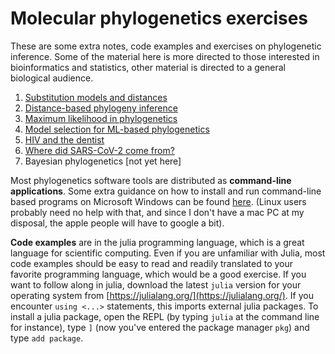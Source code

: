 # Molecular phylogenetics exercises

These are some extra notes, code examples and exercises on phylogenetic
inference. Some of the material here is more directed to those interested in
bioinformatics and statistics, other material is directed to a general
biological audience.

1. [Substitution models and distances](submod)
2. [Distance-based phylogeny inference](distance)
3. [Maximum likelihood in phylogenetics](mliqtree)
4. [Model selection for ML-based phylogenetics](modsel)
5. [HIV and the dentist](hiv)
6. [Where did SARS-CoV-2 come from?](cov)
7. Bayesian phylogenetics [not yet here]

Most phylogenetics software tools are distributed as **command-line
applications**.  Some extra guidance on how to install and run command-line
based programs on Microsoft Windows can be found [here](install-windows).
(Linux users probably need no help with that, and since I don't have a mac PC
at my disposal, the apple people will have to google a bit).

**Code examples** are in the julia programming language, which is a great
language for scientific computing. Even if you are unfamiliar with Julia, most
code examples should be easy to read and readily translated to your favorite
programming language, which would be a good exercise.
If you want to follow along in julia, download the latest `julia` version for
your operating system from [https://julialang.org/](https://julialang.org/). If
you encounter `using <...>` statements, this imports external julia packages.
To install a julia package, open the REPL (by typing `julia` at the command
line for instance), type `]` (now you've entered the package manager `pkg`) and
type `add package`.

